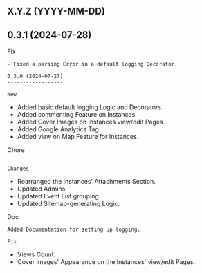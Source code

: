 X.Y.Z (YYYY-MM-DD)
------------------

0.3.1 (2024-07-28)
------------------

Fix
~~~
- Fixed a parsing Error in a default logging Decorator.

0.3.0 (2024-07-27)
------------------

New
~~~
- Added basic default logging Logic and Decorators.
- Added commenting Feature on Instances.
- Added Cover Images on Instances view/edit Pages.
- Added Google Analytics Tag.
- Added view on Map Feature for Instances.

Chore
~~~~~

Changes
~~~~~~~
- Rearranged the Instances' Attachments Section.
- Updated Admins.
- Updated Event List grouping.
- Updated Sitemap-generating Logic.

Doc
~~~
Added Documentation for setting up logging.

Fix
~~~
- Views Count.
- Cover Images' Appearance on the Instances' view/edit Pages.
